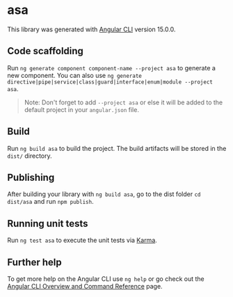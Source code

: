 # asa

This library was generated with [Angular CLI](https://github.com/angular/angular-cli) version 15.0.0.

## Code scaffolding

Run `ng generate component component-name --project asa` to generate a new component. You can also use `ng generate directive|pipe|service|class|guard|interface|enum|module --project asa`.
> Note: Don't forget to add `--project asa` or else it will be added to the default project in your `angular.json` file. 

## Build

Run `ng build asa` to build the project. The build artifacts will be stored in the `dist/` directory.

## Publishing

After building your library with `ng build asa`, go to the dist folder `cd dist/asa` and run `npm publish`.

## Running unit tests

Run `ng test asa` to execute the unit tests via [Karma](https://karma-runner.github.io).

## Further help

To get more help on the Angular CLI use `ng help` or go check out the [Angular CLI Overview and Command Reference](https://angular.io/cli) page.
